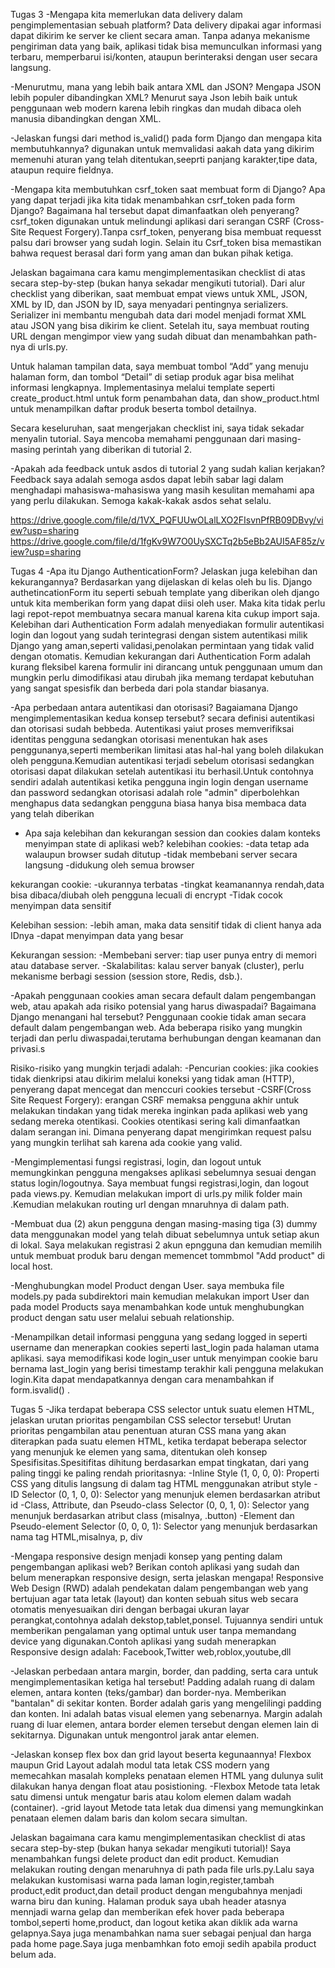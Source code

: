 Tugas 3
-Mengapa kita memerlukan data delivery dalam pengimplementasian sebuah platform?
Data delivery dipakai agar informasi dapat dikirim ke server ke client secara aman. Tanpa adanya mekanisme pengiriman data yang baik, aplikasi tidak bisa memunculkan informasi yang terbaru, memperbarui isi/konten, ataupun berinteraksi dengan user secara langsung.

-Menurutmu, mana yang lebih baik antara XML dan JSON? Mengapa JSON lebih populer dibandingkan XML?
Menurut saya Json lebih baik untuk penggunaan web modern karena lebih ringkas dan mudah dibaca oleh manusia dibandingkan dengan XML.

-Jelaskan fungsi dari method is_valid() pada form Django dan mengapa kita membutuhkannya?
digunakan untuk memvalidasi aakah data yang dikirim memenuhi aturan yang telah ditentukan,seeprti panjang karakter,tipe data, ataupun require fieldnya.

-Mengapa kita membutuhkan csrf_token saat membuat form di Django? Apa yang dapat terjadi jika kita tidak menambahkan csrf_token pada form Django? Bagaimana hal tersebut dapat dimanfaatkan oleh penyerang?
csrf_token digunakan untuk melindungi aplikasi dari serangan CSRF (Cross-Site Request Forgery).Tanpa csrf_token, penyerang bisa membuat requesst palsu dari browser yang sudah login. Selain itu Csrf_token bisa memastikan bahwa request berasal dari form yang aman dan bukan pihak ketiga.

Jelaskan bagaimana cara kamu mengimplementasikan checklist di atas secara step-by-step (bukan hanya sekadar mengikuti tutorial).
Dari alur checklist yang diberikan, saat membuat empat views untuk XML, JSON, XML by ID, dan JSON by ID, saya menyadari pentingnya serializers. Serializer ini membantu mengubah data dari model menjadi format XML atau JSON yang bisa dikirim ke client. Setelah itu, saya membuat routing URL dengan mengimpor view yang sudah dibuat dan menambahkan path-nya di urls.py.

Untuk halaman tampilan data, saya membuat tombol “Add” yang menuju halaman form, dan tombol “Detail” di setiap produk agar bisa melihat informasi lengkapnya. Implementasinya melalui template seperti create_product.html untuk form penambahan data, dan show_product.html untuk menampilkan daftar produk beserta tombol detailnya.

Secara keseluruhan, saat mengerjakan checklist ini, saya tidak sekadar menyalin tutorial. Saya mencoba memahami penggunaan dari masing-masing perintah yang diberikan di tutorial 2. 

-Apakah ada feedback untuk asdos di tutorial 2 yang sudah kalian kerjakan?
Feedback saya adalah semoga asdos dapat lebih sabar lagi dalam menghadapi mahasiswa-mahasiswa yang masih kesulitan memahami apa yang perlu dilakukan. Semoga kakak-kakak asdos sehat selalu.

https://drive.google.com/file/d/1VX_PQFUUwOLalLXO2FIsvnPfRB09DBvy/view?usp=sharing
https://drive.google.com/file/d/1fgKv9W7O0UySXCTq2b5eBb2AUI5AF85z/view?usp=sharing

Tugas 4
-Apa itu Django AuthenticationForm? Jelaskan juga kelebihan dan kekurangannya?
Berdasarkan yang dijelaskan di kelas oleh bu Iis. Django authetincationForm itu seperti sebuah template yang diberikan oleh django untuk kita memberikan form yang dapat diisi oleh user. Maka kita tidak perlu lagi repot-repot membuatnya secara manual karena kita cukup import saja. Kelebihan dari Authentication Form adalah menyediakan formulir autentikasi login dan logout yang sudah terintegrasi dengan sistem autentikasi milik Django yang aman,seperti validasi,penolakan permintaan yang tidak valid dengan otomatis.
Kemudian kekurangan dari Authentication Form adalah kurang fleksibel karena  formulir ini dirancang untuk penggunaan umum dan mungkin perlu dimodifikasi atau dirubah jika memang terdapat kebutuhan yang sangat spesisfik dan berbeda dari pola standar biasanya.

-Apa perbedaan antara autentikasi dan otorisasi? Bagaiamana Django mengimplementasikan kedua konsep tersebut?
secara definisi autentikasi dan otorisasi sudah bebbeda. Autentikasi yaiut proses memverifiksai identitas pengguna sedangkan otorisasi menentukan hak ases penggunanya,seperti memberikan limitasi atas hal-hal yang boleh dilakukan oleh pengguna.Kemudian autentikasi terjadi sebelum otorisasi sedangkan otorisasi dapat dilakukan setelah autentikasi itu berhasil.Untuk contohnya sendiri adalah autentikasi ketika pengguna ingin login dengan username dan password sedangkan otorisasi adalah role "admin" diperbolehkan menghapus data sedangkan pengguna biasa hanya bisa membaca data yang telah diberikan

- Apa saja kelebihan dan kekurangan session dan cookies dalam konteks menyimpan state di aplikasi web?
kelebihan cookies:
-data tetap ada walaupun browser sudah ditutup
-tidak membebani server secara langsung
-didukung oleh semua browser

kekurangan cookie:
-ukurannya terbatas
-tingkat keamanannya rendah,data bisa dibaca/diubah oleh pengguna lecuali di encrypt
-Tidak cocok menyimpan data sensitif

Kelebihan session:
-lebih aman, maka data sensitif tidak di client hanya ada IDnya
-dapat menyimpan data yang besar

Kekurangan session:
-Membebani server: tiap user punya entry di memori atau database server.
-Skalabilitas: kalau server banyak (cluster), perlu mekanisme berbagi session (session store, Redis, dsb.).

-Apakah penggunaan cookies aman secara default dalam pengembangan web, atau apakah ada risiko potensial yang harus diwaspadai? Bagaimana Django menangani hal tersebut?
Penggunaan cookie tidak aman secara default dalam pengembangan web. Ada beberapa risiko yang mungkin terjadi dan perlu diwaspadai,terutama berhubungan dengan keamanan dan privasi.s

Risiko-risiko yang mungkin terjadi adalah:
-Pencurian cookies: jika cookies tidak dienkripsi atau dikirim melalui koneksi yang tidak aman (HTTP), penyerang dapat mencegat dan menccuri cookies tersebut
-CSRF(Cross Site Request Forgery):
erangan CSRF memaksa pengguna akhir untuk melakukan tindakan yang tidak mereka inginkan pada aplikasi web yang sedang mereka otentikasi. Cookies otentikasi sering kali dimanfaatkan dalam serangan ini. Dimana penyerang dapat mengirimkan request palsu yang mungkin terlihat sah karena ada cookie yang valid.

-Mengimplementasi fungsi registrasi, login, dan logout untuk memungkinkan pengguna mengakses aplikasi sebelumnya sesuai dengan status login/logoutnya.
Saya membuat fungsi registrasi,login, dan logout pada views.py. Kemudian melakukan import di urls.py milik folder main .Kemudian melakukan routing url dengan mnaruhnya di dalam path.

-Membuat dua (2) akun pengguna dengan masing-masing tiga (3) dummy data menggunakan model yang telah dibuat sebelumnya untuk setiap akun di lokal.
Saya melakukan registrasi 2 akun epngguna dan kemudian memilih untuk membuat produk baru dengan memencet tommbmol "Add product" di local host.

-Menghubungkan model Product dengan User.
saya membuka file models.py pada subdirektori main kemudian melakukan import User dan pada model Products saya menambahkan kode untuk menghubungkan product dengan satu user melalui sebuah relationship.

-Menampilkan detail informasi pengguna yang sedang logged in seperti username dan menerapkan cookies seperti last_login pada halaman utama aplikasi.
saya memodifikasi kode login_user untuk menyimpan cookie baru bernama last_login yang berisi timestamp terakhir kali pengguna melakukan login.Kita dapat mendapatkannya dengan cara menambahkan if form.isvalid() .


Tugas 5
-Jika terdapat beberapa CSS selector untuk suatu elemen HTML, jelaskan urutan prioritas pengambilan CSS selector tersebut!
Urutan prioritas pengambilan atau penentuan aturan CSS mana yang akan diterapkan pada suatu elemen HTML, ketika terdapat beberapa selector yang menunjuk ke elemen yang sama, ditentukan oleh konsep Spesifisitas.Spesitifitas dihitung berdasarkan empat tingkatan, dari yang paling tinggi ke paling rendah prioritasnya:
    -Inline Style (1, 0, 0, 0): Properti CSS yang ditulis langsung di dalam tag HTML menggunakan atribut style
    -ID Selector (0, 1, 0, 0): Selector yang menunjuk elemen berdasarkan atribut id
    -Class, Attribute, dan Pseudo-class Selector (0, 0, 1, 0): Selector yang menunjuk berdasarkan atribut class (misalnya, .button)
    -Element dan Pseudo-element Selector (0, 0, 0, 1): Selector yang menunjuk berdasarkan nama tag HTML,misalnya, p, div

-Mengapa responsive design menjadi konsep yang penting dalam pengembangan aplikasi web? Berikan contoh aplikasi yang sudah dan belum menerapkan responsive design, serta jelaskan mengapa!
Responsive Web Design (RWD) adalah pendekatan dalam pengembangan web yang bertujuan agar tata letak (layout) dan konten sebuah situs web secara otomatis menyesuaikan diri dengan berbagai ukuran layar perangkat,contohnya adalah dekstop,tablet,ponsel. Tujuannya sendiri untuk memberikan pengalaman yang optimal untuk user tanpa memandang device yang digunakan.Contoh aplikasi yang sudah menerapkan Responsive design adalah: Facebook,Twitter web,roblox,youtube,dll

-Jelaskan perbedaan antara margin, border, dan padding, serta cara untuk mengimplementasikan ketiga hal tersebut!
Padding adalah ruang di dalam elemen, antara konten (teks/gambar) dan border-nya. Memberikan "bantalan" di sekitar konten.
Border adalah garis yang mengelilingi padding dan konten. Ini adalah batas visual elemen yang sebenarnya.
Margin adalah ruang di luar elemen, antara border elemen tersebut dengan elemen lain di sekitarnya. Digunakan untuk mengontrol jarak antar elemen.

-Jelaskan konsep flex box dan grid layout beserta kegunaannya!
Flexbox maupun Grid Layout adalah modul tata letak CSS modern yang memecahkan masalah kompleks penataan elemen HTML yang dulunya sulit dilakukan hanya dengan float atau posistioning.
    -Flexbox
    Metode tata letak satu dimensi untuk mengatur baris atau kolom elemen dalam wadah (container).
    -grid layout
    Metode tata letak dua dimensi yang memungkinkan penataan elemen dalam baris dan kolom secara simultan.

Jelaskan bagaimana cara kamu mengimplementasikan checklist di atas secara step-by-step (bukan hanya sekadar mengikuti tutorial)!
Saya menambahkan fungsi delete product dan edit product. Kemudian melakukan routing dengan menaruhnya di path pada file urls.py.Lalu saya melakukan kustomisasi warna pada laman login,register,tambah product,edit product,dan detail product dengan mengubahnya menjadi warna biru dan kuning. Halaman produk saya ubah header atasnya mennjadi warna gelap dan memberikan efek hover pada beberapa tombol,seperti home,product, dan logout ketika akan diklik ada warna gelapnya.Saya juga menambahkan nama suer sebagai penjual dan harga pada home page.Saya juga menbamhkan foto emoji sedih apabila product belum ada.

